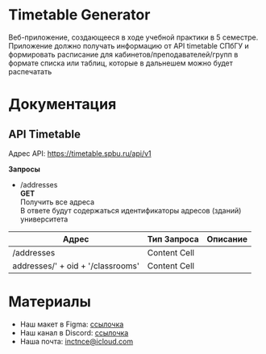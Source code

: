 # Timetable Generator

Веб-приложение, создающееся в ходе учебной практики в 5 семестре.  
Приложение должно получать информацию от API timetable СПбГУ и формировать расписание для кабинетов/преподавателей/групп в формате списка или таблиц, которые в дальнешем можно будет распечатать

# Документация

## API Timetable

Адрес API: https://timetable.spbu.ru/api/v1

**Запросы**

* /addresses  
**GET**  
Получить все адреса  
В ответе будут содержаться идентификаторы адресов (зданий) университета  

| Адрес         | Тип Запроса   | Описание     |  
| ------------- | ------------- | ------------ |
| /addresses    | Content Cell  |              |
| addresses/' + oid + '/classrooms'  | Content Cell  |              |




# Материалы

- Наш макет в Figma: [ссылочка](https://www.figma.com/file/UgR6tjDqQkIDdLAMwZjquv/Timetable-Generator?node-id=0%3A1)
- Наш канал в Discord: [ссылочка](https://discord.gg/FhR64X)
- Наша почта: inctnce@icloud.com
